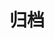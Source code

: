 ---
title: "归档"
layout: "archives"
slug: "archives"
menu:
    main:
        weight: -70
        params: 
            icon: archives
---